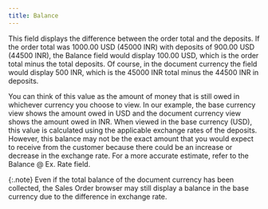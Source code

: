 ```yaml
---
title: Balance
---
```



This field displays the difference between the order total and the deposits.  If the order total was 1000.00 USD (45000 INR) with deposits of 900.00  USD (44500 INR), the Balance field would display 100.00 USD, which is  the order total minus the total deposits. Of course, in the document currency  the field would display 500 INR, which is the 45000 INR total minus the  44500 INR in deposits.


You can think of this value as the amount of money that is still owed  in whichever currency you choose to view. In our example, the base currency  view shows the amount owed in USD and the document currency view shows  the amount owed in INR. When viewed in the base currency (USD), this value  is calculated using the applicable exchange rates of the deposits. However,  this balance may not be the exact amount that you would expect to receive  from the customer because there could be an increase or decrease in the  exchange rate. For a more accurate estimate, refer to the Balance @ Ex.  Rate field.


{:.note}
Even if the total balance of the document  currency has been collected, the Sales Order browser may still display  a balance in the base currency due to the difference in exchange rate.
